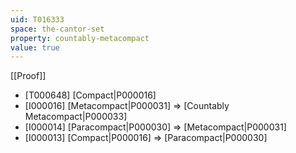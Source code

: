 ```yaml
---
uid: T016333
space: the-cantor-set
property: countably-metacompact
value: true
---
```

[[Proof]]

* [T000648] [Compact|P000016]
* [I000016] [Metacompact|P000031] => [Countably Metacompact|P000033]
* [I000014] [Paracompact|P000030] => [Metacompact|P000031]
* [I000013] [Compact|P000016] => [Paracompact|P000030]

